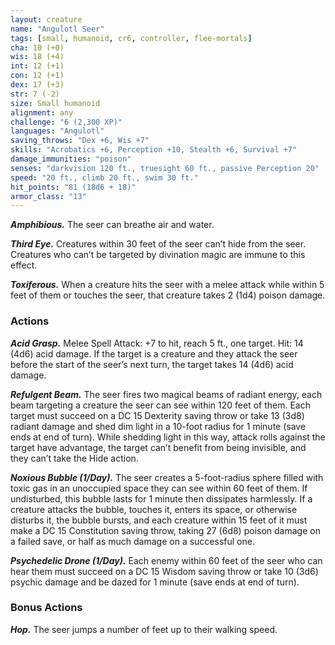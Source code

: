 ```yaml
---
layout: creature
name: "Angulotl Seer"
tags: [small, humanoid, cr6, controller, flee-mortals]
cha: 10 (+0)
wis: 18 (+4)
int: 12 (+1)
con: 12 (+1)
dex: 17 (+3)
str: 7 (-2)
size: Small humanoid
alignment: any
challenge: "6 (2,300 XP)"
languages: "Angulotl"
saving_throws: "Dex +6, Wis +7"
skills: "Acrobatics +6, Perception +10, Stealth +6, Survival +7"
damage_immunities: "poison"
senses: "darkvision 120 ft., truesight 60 ft., passive Perception 20"
speed: "20 ft., climb 20 ft., swim 30 ft."
hit_points: "81 (18d6 + 18)"
armor_class: "13"
---
```


***Amphibious.*** The seer can breathe air and water.

***Third Eye.*** Creatures within 30 feet of the seer can’t hide from
the seer. Creatures who can’t be targeted by divination magic
are immune to this effect.

***Toxiferous.*** When a creature hits the seer with a melee attack
while within 5 feet of them or touches the seer, that creature
takes 2 (1d4) poison damage.

### Actions

***Acid Grasp.*** Melee Spell Attack: +7 to hit, reach 5 ft., one
target. Hit: 14 (4d6) acid damage. If the target is a creature
and they attack the seer before the start of the seer’s next turn,
the target takes 14 (4d6) acid damage.

***Refulgent Beam.*** The seer fires two magical beams of radiant
energy, each beam targeting a creature the seer can see within
120 feet of them. Each target must succeed on a DC 15 Dexterity
saving throw or take 13 (3d8) radiant damage and shed
dim light in a 10-foot radius for 1 minute (save ends at end
of turn). While shedding light in this way, attack rolls against
the target have advantage, the target can’t benefit from being
invisible, and they can’t take the Hide action.

***Noxious Bubble (1/Day).*** The seer creates a 5-foot-radius
sphere filled with toxic gas in an unoccupied space they can
see within 60 feet of them. If undisturbed, this bubble lasts
for 1 minute then dissipates harmlessly. If a creature attacks
the bubble, touches it, enters its space, or otherwise disturbs
it, the bubble bursts, and each creature within 15 feet of it
must make a DC 15 Constitution saving throw, taking 27 (6d8)
poison damage on a failed save, or half as much damage on a
successful one.

***Psychedelic Drone (1/Day).*** Each enemy within 60 feet of the
seer who can hear them must succeed on a DC 15 Wisdom
saving throw or take 10 (3d6) psychic damage and be dazed
for 1 minute (save ends at end of turn).

### Bonus Actions

***Hop.*** The seer jumps a number of feet up to their
walking speed.

